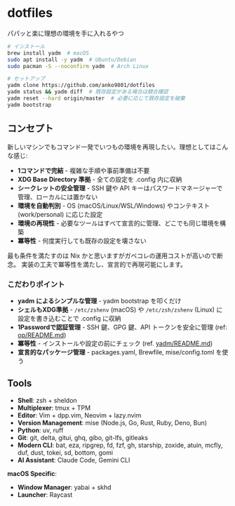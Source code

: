 # dotfiles

パパッと楽に理想の環境を手に入れるやつ

```bash
# インストール
brew install yadm  # macOS
sudo apt install -y yadm  # Ubuntu/Debian  
sudo pacman -S --noconfirm yadm  # Arch Linux

# セットアップ
yadm clone https://github.com/anko9801/dotfiles
yadm status && yadm diff  # 既存設定がある場合は競合確認
yadm reset --hard origin/master  # 必要に応じて既存設定を破棄
yadm bootstrap
```

## コンセプト

新しいマシンでもコマンド一発でいつもの環境を再現したい。理想としてはこんな感じ:

- **1コマンドで完結** - 複雑な手順や事前準備は不要
- **XDG Base Directory 準拠** - 全ての設定を .config 内に収納
- **シークレットの安全管理** - SSH 鍵や API キーはパスワードマネージャーで管理、ローカルには置かない
- **環境を自動判別** - OS (macOS/Linux/WSL/Windows) やコンテキスト (work/personal) に応じた設定
- **環境の再現性** - 必要なツールはすべて宣言的に管理、どこでも同じ環境を構築
- **冪等性** - 何度実行しても既存の設定を壊さない

最も条件を満たすのは Nix かと思いますがガベコレの運用コストが高いので断念。
実装の工夫で冪等性を満たし、宣言的で再現可能にします。


### こだわりポイント

- **yadm によるシンプルな管理** - yadm bootstrap を叩くだけ
- **シェルもXDG準拠** - `/etc/zshenv` (macOS) や `/etc/zsh/zshenv` (Linux) に設定を書き込むことで .config に収納
- **1Passwordで認証管理** - SSH 鍵、GPG 鍵、API トークンを安全に管理 (ref: [op/README.md](../.config/op/README.md))
- **冪等性** - インストールや設定の前にチェック (ref. [yadm/README.md](../.config/yadm/README.md))
- **宣言的なパッケージ管理** - packages.yaml, Brewfile, mise/config.toml を使う


## Tools

- **Shell**: zsh + sheldon
- **Multiplexer**: tmux + TPM
- **Editor**: Vim + dpp.vim, Neovim + lazy.nvim
- **Version Management**: mise (Node.js, Go, Rust, Ruby, Deno, Bun)
- **Python**: uv, ruff
- **Git**: git, delta, gitui, ghq, gibo, git-lfs, gitleaks
- **Modern CLI**: bat, eza, ripgrep, fd, fzf, gh, starship, zoxide, atuin, mcfly, duf, dust, tokei, sd, bottom, gomi
- **AI Assistant**: Claude Code, Gemini CLI


**macOS Specific**:
- **Window Manager**: yabai + skhd
- **Launcher**: Raycast
